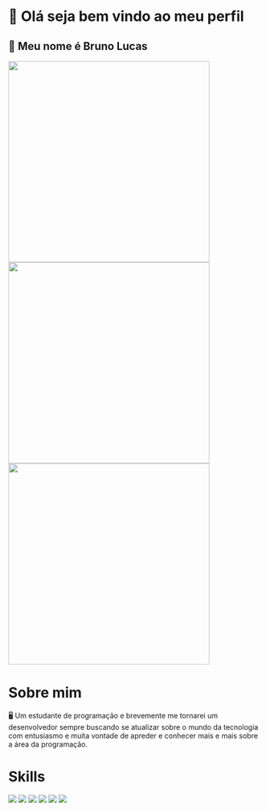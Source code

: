 # 👋 Olá seja bem vindo ao meu perfil
## 🙂 Meu nome é Bruno Lucas 
<img src= "https://camo.githubusercontent.com/50599357c391ded76f71e58a39ee8ae32c82c65f8b7882255d8410a5cced360a/68747470733a2f2f6769746875622d726561646d652d73746174732e76657263656c2e6170702f6170692f746f702d6c616e67732f3f757365726e616d653d4272756e6f6f4c75636173267468656d653d68696768636f6e74726173742673686f775f69636f6e733d7472756526686964655f626f726465723d74727565266c61796f75743d636f6d70616374" width= "400" />
<img src= "https://camo.githubusercontent.com/7a3ce1a39fa7d7544d61bc03ad50ad63b342989361224d1457211a4b65e3d71c/68747470733a2f2f6769746875622d726561646d652d73747265616b2d73746174732e6865726f6b756170702e636f6d2f3f757365723d4272756e6f6f4c75636173267468656d653d68696768636f6e747261737426686964655f626f726465723d74727565" width= "400" />
<img src= "https://private-user-images.githubusercontent.com/142860742/358420799-e7083cd4-81a6-4b71-ad75-da83864cb6fa.png?jwt=eyJhbGciOiJIUzI1NiIsInR5cCI6IkpXVCJ9.eyJpc3MiOiJnaXRodWIuY29tIiwiYXVkIjoicmF3LmdpdGh1YnVzZXJjb250ZW50LmNvbSIsImtleSI6ImtleTUiLCJleHAiOjE3MjM3NjI5MTAsIm5iZiI6MTcyMzc2MjYxMCwicGF0aCI6Ii8xNDI4NjA3NDIvMzU4NDIwNzk5LWU3MDgzY2Q0LTgxYTYtNGI3MS1hZDc1LWRhODM4NjRjYjZmYS5wbmc_WC1BbXotQWxnb3JpdGhtPUFXUzQtSE1BQy1TSEEyNTYmWC1BbXotQ3JlZGVudGlhbD1BS0lBVkNPRFlMU0E1M1BRSzRaQSUyRjIwMjQwODE1JTJGdXMtZWFzdC0xJTJGczMlMkZhd3M0X3JlcXVlc3QmWC1BbXotRGF0ZT0yMDI0MDgxNVQyMjU2NTBaJlgtQW16LUV4cGlyZXM9MzAwJlgtQW16LVNpZ25hdHVyZT0wYWM3ZmI5ZWY3YTNmNmZkZDZkODEyMjk2ODEwMDJhYjU4MzQ3MmViMmE3Y2FkYWQ1ZTUzNjQxYzA4ZGVkZDMwJlgtQW16LVNpZ25lZEhlYWRlcnM9aG9zdCZhY3Rvcl9pZD0wJmtleV9pZD0wJnJlcG9faWQ9MCJ9.MkFO55zps3mEEfg5KlDg-DyREk_7kOr1ksVDA4Xr2iM" width= "400" />


# Sobre mim
 🖥️ Um estudante de programação e brevemente me tornarei um desenvolvedor
 sempre buscando se atualizar sobre o mundo da tecnologia com entusiasmo 
 e muita vontade de apreder e conhecer mais e mais sobre a área da programação.


 # Skills 
 <div>
<img src= "https://img.shields.io/badge/HTML-239120?style=for-the-badge&logo=html5&logoColor=white"/>
<img src= "https://img.shields.io/badge/CSS-239120?&style=for-the-badge&logo=css3&logoColor=white"/>
<img src="https://img.shields.io/badge/JavaScript-F7DF1E?style=for-the-badge&logo=javascript&logoColor=black"/>
<img src="https://img.shields.io/badge/React-20232A?style=for-the-badge&logo=react&logoColor=61DAFB"/>
<img src="https://img.shields.io/badge/Spring-6DB33F?style=for-the-badge&logo=spring&logoColor=white"/>
<img src="https://img.shields.io/badge/Microsoft-666666?style=for-the-badge&logo=microsoft&logoColor=white"/>
<div/>

